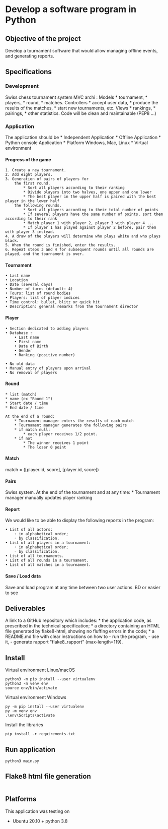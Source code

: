 # Develop a software program in Python

## Objective of the project

Develop a tournament software that would allow managing offline events, and generating reports.

## Specifications

### Development
Swiss chess tournament system
MVC archi : 
    Models
        * tournament,
        * players,
        * round,
        * matches.
    Controllers
        * accept user data,
        * produce the results of the matches,
        * start new tournaments, etc.
    Views
        * rankings,
        * pairings,
        * other statistics.
Code will be clean and maintainable (PEP8 ...)

### Application

The application should be
    * Independent Application
    * Offline Application
    * Python console Application
    * Platform Windows, Mac, Linux
    * Virtual environment


#### Progress of the game

    1. Create a new tournament.
    2. Add eight players.
    3. Generation of pairs of players for
        the first round.
            * Sort all players according to their ranking
            * Divide players into two halves, one upper and one lower
            * The best player in the upper half is paired with the best player in the lower half
        the following rounds.
            * Sort all players according to their total number of points
            * If several players have the same number of points, sort them according to their rank
            * Match player 1 with player 2, player 3 with player 4 ...
            * If player 1 has played against player 2 before, pair them with player 3 instead.
    4. A draw of the players will determine who plays white and who plays black.
    5. When the round is finished, enter the results.
    6. Repeat steps 3 and 4 for subsequent rounds until all rounds are played, and the tournament is over.

#### Tournament

    • Last name
    • Location
    • Date (several days)
    • Number of turns (default: 4)
    • Tours: list of round bodies
    • Players: list of player indices
    • Time control: bullet, blitz or quick hit
    • Description: general remarks from the tournament director

#### Player

    • Section dedicated to adding players
    • Database :
        • Last name
        • First name
        • Date of Birth
        • Gender
        • Ranking (positive number)

    • No old data
    • Manual entry of players upon arrival
    • No removal of players

#### Round
    * list (match)
    * name (ex "Round 1")
    * Start date / time
    * End date / time

    At the end of a round:
        * Tournament manager enters the results of each match
        * Tournament manager generates the following pairs
        * if match null:
            * each player receives 1/2 point.
        * if not
            * The winner receives 1 point
            * The loser 0 point

#### Match
match = ([player.id, score], [player.id, score])

#### Pairs
Swiss system.
At the end of the tournament and at any time:
    * Tournament manager manually updates player ranking

#### Report
We would like to be able to display the following reports in the program:

    • List of all actors:
        ◦ in alphabetical order;
        ◦ by classification.
    • List of all players in a tournament:
        ◦ in alphabetical order;
        ◦ by classification.
    • List of all tournaments.
    • List of all rounds in a tournament.
    • List of all matches in a tournament.

#### Save / Load data
Save and load program at any time between two user actions.
BD or easier to see

## Deliverables

A link to a GitHub repository which includes:
    * the application code, as prescribed in the technical specification;
    * a directory containing an HTML file generated by flake8-html, showing no fluffing errors in the code;
    * a README.md file with clear instructions on how to 
        - run the program, 
        - use it, 
        - generate rapport "flake8_rapport" (max-length=119).

## Install

Virtual environment Linux/macOS
```
python3 -m pip install --user virtualenv
python3 -m venv env
source env/bin/activate
```

Virtual environment Windows
```
py -m pip install --user virtualenv
py -m venv env
.\env\Scripts\activate
```

Install the libraries
```
pip install -r requirements.txt
```

## Run application
 
```
python3 main.py
```

## Flake8 html file generation
 
```

```

## Platforms

This application was testing on
* Ubuntu 20.10 + python 3.8
